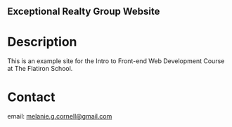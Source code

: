 Exceptional Realty Group Website
---

# Description

This is an example site for the Intro to Front-end Web Development Course at The Flatiron School. 

# Contact

email: melanie.g.cornell@gmail.com